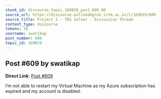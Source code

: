 ```yaml
---
chunk_id: discourse_topic_169029_post_609_00
source_url: https://discourse.onlinedegree.iitm.ac.in/t/169029/609
source_title: Project 2 - TDS Solver - Discussion Thread
content_type: discourse
tokens: 58
username: swatikap
post_number: 609
topic_id: 169029
---
```


## Post #609 by swatikap

**Direct Link**: [Post #609](https://discourse.onlinedegree.iitm.ac.in/t/169029/609)

I’m not able to restart my Virtual Machine as my Azure subscription has expired and my account is disabled.
